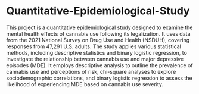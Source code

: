 # Quantitative-Epidemiological-Study
This project is a quantitative epidemiological study designed to examine the mental health effects of cannabis use following its legalization. It uses data from the 2021 National Survey on Drug Use and Health (NSDUH), covering responses from 47,291 U.S. adults. The study applies various statistical methods, including descriptive statistics and binary logistic regression, to investigate the relationship between cannabis use and major depressive episodes (MDE). It employs descriptive analysis to outline the prevalence of cannabis use and perceptions of risk, chi-square analyses to explore sociodemographic correlations, and binary logistic regression to assess the likelihood of experiencing MDE based on cannabis use severity.
